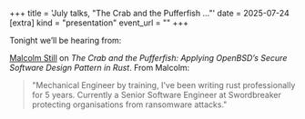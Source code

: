 +++
title = 'July talks, "The Crab and the Pufferfish ..."'
date = 2025-07-24
[extra]
kind = "presentation"
event_url = ""
+++

Tonight we’ll be hearing from:

<a href="https://mstill.dev"><i class="fa-solid fa-person"></i> Malcolm Still</a> on *The Crab and the Pufferfish: Applying OpenBSD’s Secure Software Design Pattern in Rust*. From Malcolm:  
  > "Mechanical Engineer by training, I've been writing rust professionally for 5 years. Currently a Senior Software Engineer at Swordbreaker protecting organisations from ransomware attacks."


